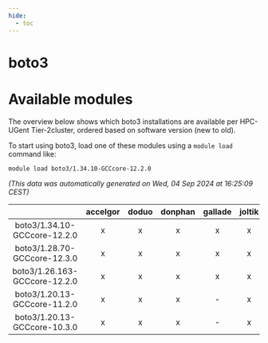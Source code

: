 ```yaml
---
hide:
  - toc
---
```


boto3
=====

# Available modules


The overview below shows which boto3 installations are available per HPC-UGent Tier-2cluster, ordered based on software version (new to old).

To start using boto3, load one of these modules using a `module load` command like:

```shell
module load boto3/1.34.10-GCCcore-12.2.0
```

*(This data was automatically generated on Wed, 04 Sep 2024 at 16:25:09 CEST)*  

| |accelgor|doduo|donphan|gallade|joltik|shinx|skitty|
| :---: | :---: | :---: | :---: | :---: | :---: | :---: | :---: |
|boto3/1.34.10-GCCcore-12.2.0|x|x|x|x|x|-|x|
|boto3/1.28.70-GCCcore-12.3.0|x|x|x|x|x|x|x|
|boto3/1.26.163-GCCcore-12.2.0|x|x|x|x|x|-|x|
|boto3/1.20.13-GCCcore-11.2.0|x|x|x|-|x|-|x|
|boto3/1.20.13-GCCcore-10.3.0|x|x|x|-|x|-|x|
